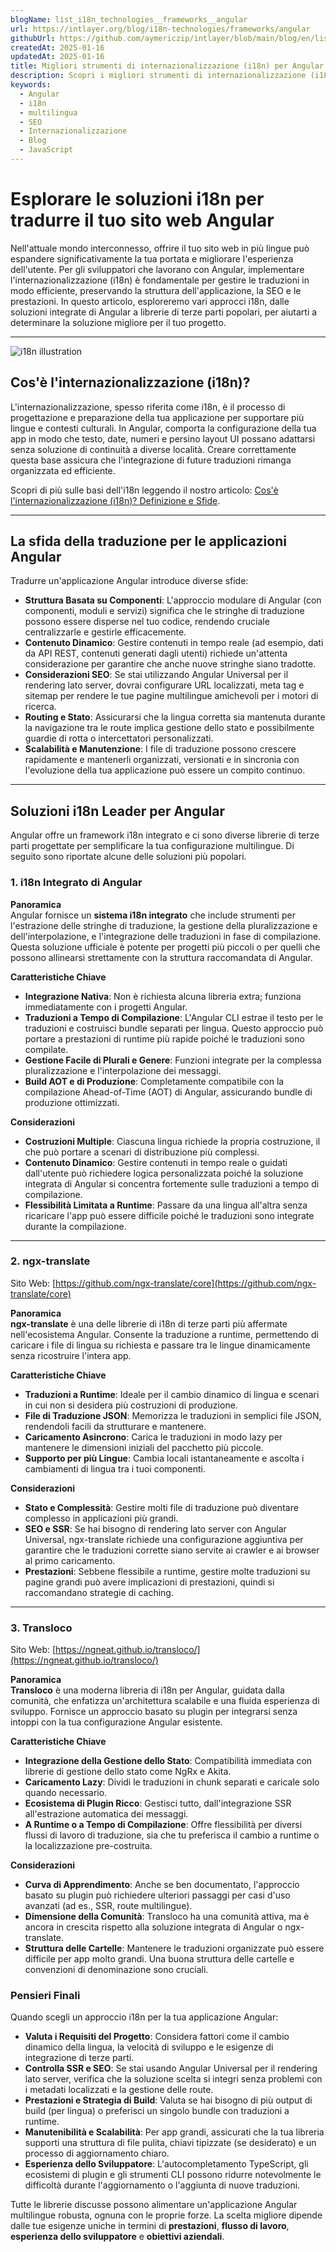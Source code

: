 ```yaml
---
blogName: list_i18n_technologies__frameworks__angular
url: https://intlayer.org/blog/i18n-technologies/frameworks/angular
githubUrl: https://github.com/aymericzip/intlayer/blob/main/blog/en/list_i18n_technologies/frameworks/angular.md
createdAt: 2025-01-16
updatedAt: 2025-01-16
title: Migliori strumenti di internazionalizzazione (i18n) per Angular
description: Scopri i migliori strumenti di internazionalizzazione (i18n) per Angular per affrontare i sfide di traduzione, migliorare la ricerca sul web e fornire un'esperienza web globale senza problemi.
keywords:
  - Angular
  - i18n
  - multilingua
  - SEO
  - Internazionalizzazione
  - Blog
  - JavaScript
---
```


# Esplorare le soluzioni i18n per tradurre il tuo sito web Angular

Nell'attuale mondo interconnesso, offrire il tuo sito web in più lingue può espandere significativamente la tua portata e migliorare l'esperienza dell'utente. Per gli sviluppatori che lavorano con Angular, implementare l'internazionalizzazione (i18n) è fondamentale per gestire le traduzioni in modo efficiente, preservando la struttura dell'applicazione, la SEO e le prestazioni. In questo articolo, esploreremo vari approcci i18n, dalle soluzioni integrate di Angular a librerie di terze parti popolari, per aiutarti a determinare la soluzione migliore per il tuo progetto.

---

![i18n illustration](https://github.com/aymericzip/intlayer/blob/main/blog/assets/i18n.webp)

## Cos'è l'internazionalizzazione (i18n)?

L'internazionalizzazione, spesso riferita come i18n, è il processo di progettazione e preparazione della tua applicazione per supportare più lingue e contesti culturali. In Angular, comporta la configurazione della tua app in modo che testo, date, numeri e persino layout UI possano adattarsi senza soluzione di continuità a diverse località. Creare correttamente questa base assicura che l'integrazione di future traduzioni rimanga organizzata ed efficiente.

Scopri di più sulle basi dell'i18n leggendo il nostro articolo: [Cos'è l'internazionalizzazione (i18n)? Definizione e Sfide](https://github.com/aymericzip/intlayer/blob/main/blog/it/what_is_internationalization.md).

---

## La sfida della traduzione per le applicazioni Angular

Tradurre un'applicazione Angular introduce diverse sfide:

- **Struttura Basata su Componenti**: L'approccio modulare di Angular (con componenti, moduli e servizi) significa che le stringhe di traduzione possono essere disperse nel tuo codice, rendendo cruciale centralizzarle e gestirle efficacemente.
- **Contenuto Dinamico**: Gestire contenuti in tempo reale (ad esempio, dati da API REST, contenuti generati dagli utenti) richiede un'attenta considerazione per garantire che anche nuove stringhe siano tradotte.
- **Considerazioni SEO**: Se stai utilizzando Angular Universal per il rendering lato server, dovrai configurare URL localizzati, meta tag e sitemap per rendere le tue pagine multilingue amichevoli per i motori di ricerca.
- **Routing e Stato**: Assicurarsi che la lingua corretta sia mantenuta durante la navigazione tra le route implica gestione dello stato e possibilmente guardie di rotta o intercettatori personalizzati.
- **Scalabilità e Manutenzione**: I file di traduzione possono crescere rapidamente e mantenerli organizzati, versionati e in sincronia con l'evoluzione della tua applicazione può essere un compito continuo.

---

## Soluzioni i18n Leader per Angular

Angular offre un framework i18n integrato e ci sono diverse librerie di terze parti progettate per semplificare la tua configurazione multilingue. Di seguito sono riportate alcune delle soluzioni più popolari.

### 1. i18n Integrato di Angular

**Panoramica**  
Angular fornisce un **sistema i18n integrato** che include strumenti per l'estrazione delle stringhe di traduzione, la gestione della pluralizzazione e dell'interpolazione, e l'integrazione delle traduzioni in fase di compilazione. Questa soluzione ufficiale è potente per progetti più piccoli o per quelli che possono allinearsi strettamente con la struttura raccomandata di Angular.

**Caratteristiche Chiave**

- **Integrazione Nativa**: Non è richiesta alcuna libreria extra; funziona immediatamente con i progetti Angular.
- **Traduzioni a Tempo di Compilazione**: L'Angular CLI estrae il testo per le traduzioni e costruisci bundle separati per lingua. Questo approccio può portare a prestazioni di runtime più rapide poiché le traduzioni sono compilate.
- **Gestione Facile di Plurali e Genere**: Funzioni integrate per la complessa pluralizzazione e l'interpolazione dei messaggi.
- **Build AOT e di Produzione**: Completamente compatibile con la compilazione Ahead-of-Time (AOT) di Angular, assicurando bundle di produzione ottimizzati.

**Considerazioni**

- **Costruzioni Multiple**: Ciascuna lingua richiede la propria costruzione, il che può portare a scenari di distribuzione più complessi.
- **Contenuto Dinamico**: Gestire contenuti in tempo reale o guidati dall'utente può richiedere logica personalizzata poiché la soluzione integrata di Angular si concentra fortemente sulle traduzioni a tempo di compilazione.
- **Flessibilità Limitata a Runtime**: Passare da una lingua all'altra senza ricaricare l'app può essere difficile poiché le traduzioni sono integrate durante la compilazione.

---

### 2. ngx-translate

Sito Web: [https://github.com/ngx-translate/core](https://github.com/ngx-translate/core)

**Panoramica**  
**ngx-translate** è una delle librerie di i18n di terze parti più affermate nell'ecosistema Angular. Consente la traduzione a runtime, permettendo di caricare i file di lingua su richiesta e passare tra le lingue dinamicamente senza ricostruire l'intera app.

**Caratteristiche Chiave**

- **Traduzioni a Runtime**: Ideale per il cambio dinamico di lingua e scenari in cui non si desidera più costruzioni di produzione.
- **File di Traduzione JSON**: Memorizza le traduzioni in semplici file JSON, rendendoli facili da strutturare e mantenere.
- **Caricamento Asincrono**: Carica le traduzioni in modo lazy per mantenere le dimensioni iniziali del pacchetto più piccole.
- **Supporto per più Lingue**: Cambia locali istantaneamente e ascolta i cambiamenti di lingua tra i tuoi componenti.

**Considerazioni**

- **Stato e Complessità**: Gestire molti file di traduzione può diventare complesso in applicazioni più grandi.
- **SEO e SSR**: Se hai bisogno di rendering lato server con Angular Universal, ngx-translate richiede una configurazione aggiuntiva per garantire che le traduzioni corrette siano servite ai crawler e ai browser al primo caricamento.
- **Prestazioni**: Sebbene flessibile a runtime, gestire molte traduzioni su pagine grandi può avere implicazioni di prestazioni, quindi si raccomandano strategie di caching.

---

### 3. Transloco

Sito Web: [https://ngneat.github.io/transloco/](https://ngneat.github.io/transloco/)

**Panoramica**  
**Transloco** è una moderna libreria di i18n per Angular, guidata dalla comunità, che enfatizza un'architettura scalabile e una fluida esperienza di sviluppo. Fornisce un approccio basato su plugin per integrarsi senza intoppi con la tua configurazione Angular esistente.

**Caratteristiche Chiave**

- **Integrazione della Gestione dello Stato**: Compatibilità immediata con librerie di gestione dello stato come NgRx e Akita.
- **Caricamento Lazy**: Dividi le traduzioni in chunk separati e caricale solo quando necessario.
- **Ecosistema di Plugin Ricco**: Gestisci tutto, dall'integrazione SSR all'estrazione automatica dei messaggi.
- **A Runtime o a Tempo di Compilazione**: Offre flessibilità per diversi flussi di lavoro di traduzione, sia che tu preferisca il cambio a runtime o la localizzazione pre-costruita.

**Considerazioni**

- **Curva di Apprendimento**: Anche se ben documentato, l'approccio basato su plugin può richiedere ulteriori passaggi per casi d'uso avanzati (ad es., SSR, route multilingue).
- **Dimensione della Comunità**: Transloco ha una comunità attiva, ma è ancora in crescita rispetto alla soluzione integrata di Angular o ngx-translate.
- **Struttura delle Cartelle**: Mantenere le traduzioni organizzate può essere difficile per app molto grandi. Una buona struttura delle cartelle e convenzioni di denominazione sono cruciali.

### Pensieri Finali

Quando scegli un approccio i18n per la tua applicazione Angular:

- **Valuta i Requisiti del Progetto**: Considera fattori come il cambio dinamico della lingua, la velocità di sviluppo e le esigenze di integrazione di terze parti.
- **Controlla SSR e SEO**: Se stai usando Angular Universal per il rendering lato server, verifica che la soluzione scelta si integri senza problemi con i metadati localizzati e la gestione delle route.
- **Prestazioni e Strategia di Build**: Valuta se hai bisogno di più output di build (per lingua) o preferisci un singolo bundle con traduzioni a runtime.
- **Manutenibilità e Scalabilità**: Per app grandi, assicurati che la tua libreria supporti una struttura di file pulita, chiavi tipizzate (se desiderato) e un processo di aggiornamento chiaro.
- **Esperienza dello Sviluppatore**: L'autocompletamento TypeScript, gli ecosistemi di plugin e gli strumenti CLI possono ridurre notevolmente le difficoltà durante l'aggiornamento o l'aggiunta di nuove traduzioni.

Tutte le librerie discusse possono alimentare un'applicazione Angular multilingue robusta, ognuna con le proprie forze. La scelta migliore dipende dalle tue esigenze uniche in termini di **prestazioni**, **flusso di lavoro**, **esperienza dello sviluppatore** e **obiettivi aziendali**.
